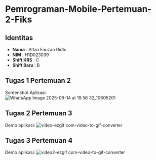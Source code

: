 # Pemrograman-Mobile-Pertemuan-2-Fiks

## Identitas
- **Nama** : Alfan Fauzan Ridlo  
- **NIM** : H1D023039  
- **Shift KRS** : C  
- **Shift Baru** : B  

## Tugas 1 Pertemuan 2
Screenshot Aplikasi:  
![WhatsApp Image 2025-09-14 at 19 56 32_10605201](https://github.com/user-attachments/assets/eac50512-23b7-4d9b-9e20-9965b16fee83)

## Tugas 2 Pertemuan 3
Demo aplikasi: 
![video-ezgif com-video-to-gif-converter](https://github.com/user-attachments/assets/461ed1ac-148f-49c6-ae1f-2161e09e8423)

## Tugas 3 Pertemuan 4
Demo aplikasi: 
![video2-ezgif com-video-to-gif-converter](https://github.com/user-attachments/assets/c0423e09-9571-40d2-ba70-3de91ca95108)
